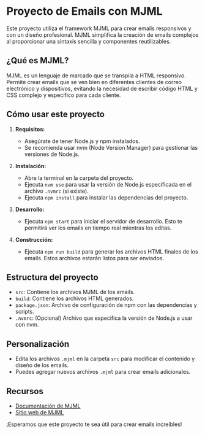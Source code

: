 # Proyecto de Emails con MJML

Este proyecto utiliza el framework MJML para crear emails responsivos y con un diseño profesional. MJML simplifica la creación de emails complejos al proporcionar una sintaxis sencilla y componentes reutilizables.

## ¿Qué es MJML?

MJML es un lenguaje de marcado que se transpila a HTML responsivo. Permite crear emails que se ven bien en diferentes clientes de correo electrónico y dispositivos, evitando la necesidad de escribir código HTML y CSS complejo y específico para cada cliente.

## Cómo usar este proyecto

1. **Requisitos:**

   - Asegúrate de tener Node.js y npm instalados.
   - Se recomienda usar nvm (Node Version Manager) para gestionar las versiones de Node.js.

2. **Instalación:**

   - Abre la terminal en la carpeta del proyecto.
   - Ejecuta `nvm use` para usar la versión de Node.js especificada en el archivo `.nvmrc` (si existe).
   - Ejecuta `npm install` para instalar las dependencias del proyecto.

3. **Desarrollo:**

   - Ejecuta `npm start` para iniciar el servidor de desarrollo. Esto te permitirá ver los emails en tiempo real mientras los editas.

4. **Construcción:**
   - Ejecuta `npm run build` para generar los archivos HTML finales de los emails. Estos archivos estarán listos para ser enviados.

## Estructura del proyecto

- `src`: Contiene los archivos MJML de los emails.
- `build`: Contiene los archivos HTML generados.
- `package.json`: Archivo de configuración de npm con las dependencias y scripts.
- `.nvmrc`: (Opcional) Archivo que especifica la versión de Node.js a usar con nvm.

## Personalización

- Edita los archivos `.mjml` en la carpeta `src` para modificar el contenido y diseño de los emails.
- Puedes agregar nuevos archivos `.mjml` para crear emails adicionales.

## Recursos

- [Documentación de MJML](https://mjml.io/documentation/)
- [Sitio web de MJML](https://mjml.io/)

¡Esperamos que este proyecto te sea útil para crear emails increíbles!
